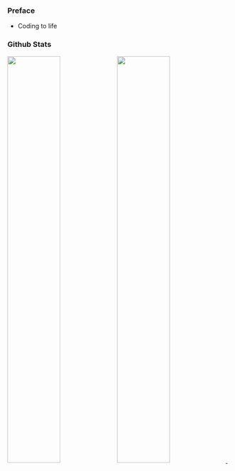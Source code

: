 ### Preface

* Coding to life

### Github Stats
<span>
 <a  href="https://github.com/Exisi?tab=repositories">
  <img  src="https://github-readme-stats.vercel.app/api?username=Exisi&show_icons=true&icon_color=0969da&text_color=575f6a&bg_color=ffffff&hide_title=true"  width="48.5%"/>
 </a>
&nbsp;
 <a href="https://github.com/Exisi/Exisi/tree/main/Fantastic">
  <img  align="left" src="https://github-readme-stats.vercel.app/api/top-langs/?username=Exisi&layout=compact&text_color=575f6a&count_private=true&theme=default" width="48.5%"/>
 </a>
</span>
